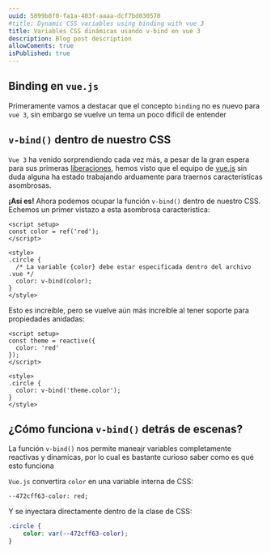 ```yaml
---
uuid: 5899b8f0-fa1a-403f-aaaa-dcf7bd030570
#title: Dynamic CSS variables using binding with vue 3
title: Variables CSS dinámicas usando v-bind en vue 3
description: Blog post description
allowComents: true
isPublished: true
---
```


## Binding en `vue.js`

Primeramente vamos a destacar que el concepto `binding` no es nuevo para `vue 3`, sin embargo se vuelve un tema un poco dificil de entender

## `v-bind()` dentro de nuestro CSS

`Vue 3` ha venido sorprendiendo cada vez más, a pesar de la gran espera para sus primeras [liberaciones](https://github.com/vuejs/core/releases), hemos visto que el equipo de [vue.js](https://vuejs.org/about/team.html) sin duda alguna ha estado trabajando arduamente para traernos caracteristicas asombrosas.

**¡Así es!** Ahora podemos ocupar la función `v-bind()` dentro de nuestro CSS. Echemos un primer vistazo a esta asombrosa caracteristica:

```vue
<script setup>
const color = ref('red');
</script>

<style>
.circle {
  /* La variable {color} debe estar especificada dentro del archivo .vue */
  color: v-bind(color);
}
</style>
```

Esto es increíble, pero se vuelve aún más increíble al tener soporte para propiedades anidadas:

```vue
<script setup>
const theme = reactive({
  color: 'red'
});
</script>

<style>
.circle {
  color: v-bind('theme.color');
}
</style>
```

## ¿Cómo funciona `v-bind()` detrás de escenas?

La función `v-bind()` nos permite maneajr variables completamente reactivas y dinamicas, por lo cual es bastante curioso saber como es qué esto funciona

`Vue.js` convertira `color` en una variable interna de CSS:

```less
--472cff63-color: red;
```

Y se inyectara directamente dentro de la clase de CSS:

```css
.circle {
    color: var(--472cff63-color);
}
```

